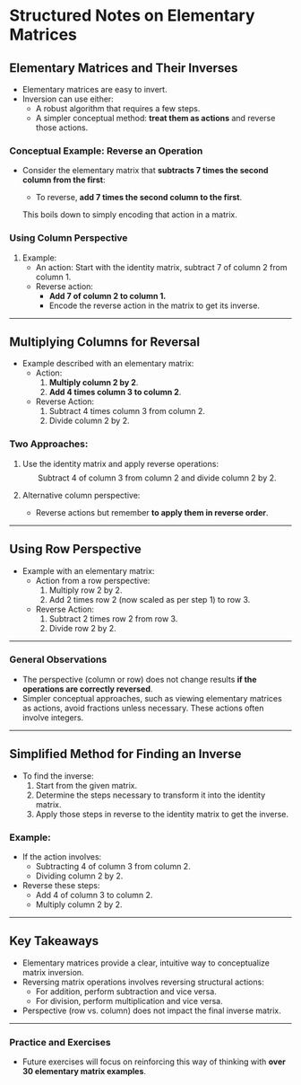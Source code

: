 # Structured Notes on Elementary Matrices

## Elementary Matrices and Their Inverses

- Elementary matrices are easy to invert.
- Inversion can use either:
  - A robust algorithm that requires a few steps.
  - A simpler conceptual method: **treat them as actions** and reverse those actions.

### Conceptual Example: Reverse an Operation

- Consider the elementary matrix that **subtracts 7 times the second column from the first**:
  - To reverse, **add 7 times the second column to the first**.
  
  This boils down to simply encoding that action in a matrix.

### Using Column Perspective

1. Example:
    - An action: Start with the identity matrix, subtract 7 of column 2 from column 1.
    - Reverse action:
        - **Add 7 of column 2 to column 1.**
        - Encode the reverse action in the matrix to get its inverse.

---

## Multiplying Columns for Reversal

- Example described with an elementary matrix:
  - Action:
    1. **Multiply column 2 by 2**.
    2. **Add 4 times column 3 to column 2**.
  - Reverse Action:
    1. Subtract 4 times column 3 from column 2.
    2. Divide column 2 by 2.

### Two Approaches:
1. Use the identity matrix and apply reverse operations:
    $$
    \text{Subtract 4 of column 3 from column 2 and divide column 2 by 2.}
    $$

2. Alternative column perspective:
    - Reverse actions but remember **to apply them in reverse order**.

---

## Using Row Perspective

- Example with an elementary matrix:
  - Action from a row perspective:
    1. Multiply row 2 by 2.
    2. Add 2 times row 2 (now scaled as per step 1) to row 3.
  - Reverse Action:
    1. Subtract 2 times row 2 from row 3.
    2. Divide row 2 by 2.

---

### General Observations

- The perspective (column or row) does not change results **if the operations are correctly reversed**.
- Simpler conceptual approaches, such as viewing elementary matrices as actions, avoid fractions unless necessary. These actions often involve integers.

---

## Simplified Method for Finding an Inverse

- To find the inverse:
  1. Start from the given matrix.
  2. Determine the steps necessary to transform it into the identity matrix.
  3. Apply those steps in reverse to the identity matrix to get the inverse.

### Example:
- If the action involves:
  - Subtracting 4 of column 3 from column 2.
  - Dividing column 2 by 2.
- Reverse these steps:
  - Add 4 of column 3 to column 2.
  - Multiply column 2 by 2.

---

## Key Takeaways

- Elementary matrices provide a clear, intuitive way to conceptualize matrix inversion.
- Reversing matrix operations involves reversing structural actions:
  - For addition, perform subtraction and vice versa.
  - For division, perform multiplication and vice versa.
- Perspective (row vs. column) does not impact the final inverse matrix.

---

### Practice and Exercises

- Future exercises will focus on reinforcing this way of thinking with **over 30 elementary matrix examples**.